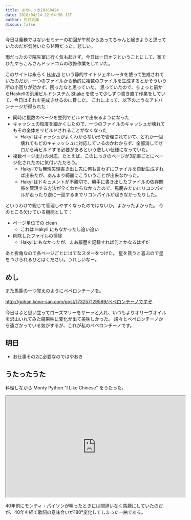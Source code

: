 ```yaml
---
title: あめにっき20180424
date: 2018/04/24 22:04:56 JST
author: 石井大海
disqus: false
---
```


今日は義務ではないセミナーの初回が午前からあってちゃんと起きようと思っていたのだが気付いたら14時だった。悲しい。

雨だったので院生室に行く気も起きず、今日は一日オフということにして、家でひたすらこんさんドットコムの改修作業をしていた。

このサイトは永らく [Hakyll](https://jaspervdj.be/hakyll) という静的サイトジェネレータを使って生成されていたのだが、一つのファイルから動的に複数のファイルを生成するとかそういう所の小回りが効かず、困ったなと思っていた。
思っていたので、ちょっと前からHaskellの汎用ビルドシステム [Shake](https://shakebuild.com) を使って少しずつ書き直す作業をしていて、今日はそれを完成させるのに費した。
これによって、以下のようなアドバンテージが得られた：

* 同時に複数のページを並列でビルドで出来るようになった
* キャッシュの粒度を細かくしたので、一つのファイルのキャッシュが壊れてもその全体をリビルドされることがなくなった
    * Hakyllはキャッシュがよくわからない形で管理されていて、どれか一個壊れてもどのキャッッシュに対応しているのかわからず、全部消してゼロから再ビルドする必要があるという悲しい仕様になっていた。
* 複数ページ出力の対応。たとえば、このにっきのページが3記事ごとにページ化されたのに気付いただろう。
    * Hakyllでも無理矢理書き出し先に何も言わずにファイルを自動生成すれば出来たが、あんまり綺麗にこういうことが出来なかった。
    * Hakyllはドキュメントが不親切で、勝手に書き出したファイルの依存関係を管理する方法が全くわからなかったので、馬鹿みたいにリコンパイルが走ったり逆に一巡するまでリコンパイルが起きなかったりした。

というわけで総じて管理しやすくなったのではないか。よかったよかった。
今のところ欠けている機能として：

* ページ単位での clean
    * これは Hakyll にもなかったし追い追い
* 削除したファイルの掃除
    * Hakyllにもなかったが、まあ履歴を記録すれば何とかなるはずだ

あと折角なので各ページごとにはてなスターをつけた。
星を貰うと喜ぶので星をつけられるひとはください。うれしいなー。

## めし ##
また馬鹿の一つ覚えのようにペペロンチーノを。

<div class="tumblr-post" data-href="https://embed.tumblr.com/embed/post/NvJbxbG4ja_bU6ZaCP5BrA/173257129589" data-did="62dcec774c6c321e3322936e49d018aac16eb9c3"><a href="http://gohan.konn-san.com/post/173257129589/ペペロンチーノですぞ">http://gohan.konn-san.com/post/173257129589/ペペロンチーノですぞ</a></div>  <script async src="https://assets.tumblr.com/post.js"></script>

今日はふと思い立ってローズマリーをザーッと入れ、いつもよりオリーヴオイルを沢山いれてみた結果味に変化が出て美味しかった。
段々とペペロンチーノから遠ざかっている気がするが、これが私のペペロンチーノです。

## 明日 ##
* お仕事その2に必要なのではやおき

## うたったうた ##
料理しながら Monty Python "I Like Chinese" をうたった。

<div class="embed-responsive embed-responsive-16by9">
<iframe width="560" height="315" src="https://www.youtube.com/embed/7DqvweTYTI0" class="embed-responsive-item" allow="autoplay; encrypted-media" allowfullscreen></iframe>
</div>

40年前にモンティ・パイソンが唄ったときには間違いなく馬鹿にしていたのだが、40年を経て歌詞の意味合いが180°変化してしまった一曲である。
